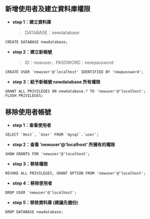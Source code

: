 ## 新增使用者及建立資料庫權限

* **step 1：建立資料庫**

    > DATABASE：newdatabase

```
CREATE DATABASE newdatabase;
```

* **step 2：建立新帳號**

    > ID：newuser，PASSWORD：newpassword

```
CREATE USER 'newuser'@'localhost' IDENTIFIED BY 'newpassword';
```

* **step 3：給予新帳號 newdatabase 所有權限**

```
GRANT ALL PRIVILEGES ON newdatabase.* TO 'newuser'@'localhost';
FLUSH PRIVILEGES;
```

## 移除使用者帳號

* **step 1：查看使用者**

```
SELECT `Host`, `User` FROM `mysql`.`user`;
```

* **step 2：查看 ‘newuser’@’localhost’ 所擁有的權限**

```
SHOW GRANTS FOR 'newuser'@'localhost';
```

* **step 3：移除權限**

```
REVOKE ALL PRIVILEGES, GRANT OPTION FROM 'newuser'@'localhost';
```

* **step 4：移除使用者**

```
DROP USER 'newuser'@'localhost';
```

* **step 5：移除資料庫 (建議先備份)**

```
DROP DATABASE newdatabase;
```